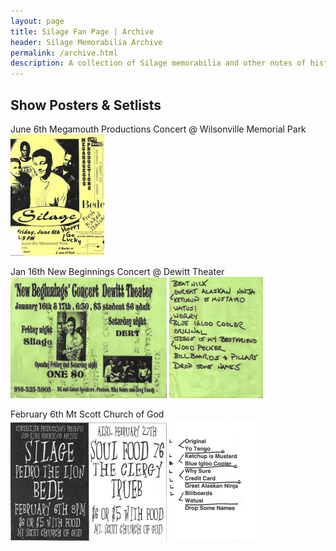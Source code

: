 ```yaml
---
layout: page
title: Silage Fan Page | Archive
header: Silage Memorabilia Archive
permalink: /archive.html
description: A collection of Silage memorabilia and other notes of history.
---
```


<h2>Show Posters & Setlists</h2>

June 6th Megamouth Productions Concert @ Wilsonville Memorial Park<br>
<img src="images/archive/megamouthshow.jpg" width="150px">

Jan 16th New Beginnings Concert @ Dewitt Theater<br>
<img src="images/archive/nbshow/newbeg1.jpg" width="250px">
<img src="images/archive/nbshow/newbeg2.jpg" width="150px">

February 6th Mt Scott Church of God<br/>
<img src="images/archive/churchofgod.jpg" width="250px">
<img src="images/archive/setlist.jpg" width="150px">
